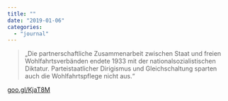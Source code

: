 ```yaml
---
title: ""
date: "2019-01-06"
categories: 
  - "journal"
---
```


> „Die partnerschaftliche Zusammenarbeit zwischen Staat und freien Wohlfahrtsverbänden endete 1933 mit der nationalsozialistischen Diktatur. Parteistaatlicher Dirigismus und Gleichschaltung sparten auch die Wohlfahrtspflege nicht aus.“

[goo.gl/KjaT8M](https://goo.gl/KjaT8M)
